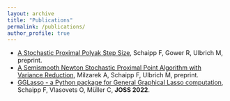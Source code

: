 ```yaml
---
layout: archive
title: "Publications"
permalink: /publications/
author_profile: true
---
```


* [A Stochastic Proximal Polyak Step Size](https://arxiv.org/abs/2301.04935), Schaipp F, Gower R, Ulbrich M, preprint.
* [A Semismooth Newton Stochastic Proximal Point Algorithm with Variance Reduction](https://arxiv.org/abs/2204.00406), Milzarek A, Schaipp F, Ulbrich M, preprint.
* [GGLasso - a Python package for General Graphical Lasso computation](https://joss.theoj.org/papers/10.21105/joss.03865), Schaipp F, Vlasovets O, Müller C, **JOSS 2022**.
